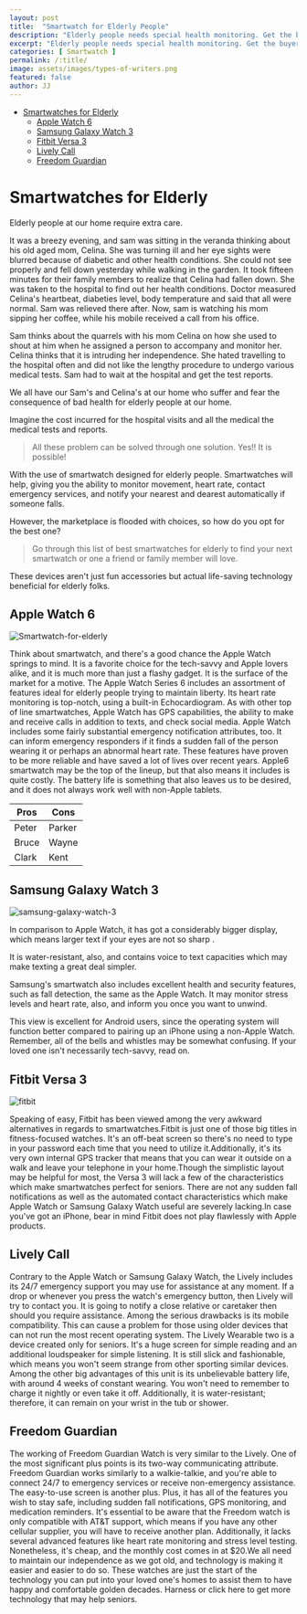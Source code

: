 ```yaml
---
layout: post
title:  "Smartwatch for Elderly People"
description: "Elderly people needs special health monitoring. Get the buyers guide to select best smartwatch for elderly people to track their health indicators. The article also covers the list of best smartwatch for seniors and diabetic."
excerpt: "Elderly people needs special health monitoring. Get the buyers guide to select best smartwatch for elderly people to track their health indicators. The article also covers the list of best smartwatch for seniors and diabetic."
categories: [ Smartwatch ]
permalink: /:title/
image: assets/images/types-of-writers.png
featured: false
author: JJ
---
```


<!-- TOC depthFrom:1 depthTo:6 withLinks:1 updateOnSave:1 orderedList:0 -->

- [Smartwatches for Elderly](#smartwatches-for-elderly)
	- [Apple Watch 6](#apple-watch-6)
	- [Samsung Galaxy Watch 3](#samsung-galaxy-watch-3)
	- [Fitbit Versa 3](#fitbit-versa-3)
	- [Lively Call](#lively-call)
	- [Freedom Guardian](#freedom-guardian)

<!-- /TOC -->
# Smartwatches for Elderly

Elderly people at our home require extra care.

It was a breezy evening, and sam was sitting in the veranda thinking about his old aged mom, Celina. She was turning ill and her eye sights were blurred because of diabetic and other health conditions. She could not see properly and fell down yesterday while walking in the garden. It took fifteen minutes for their family members to realize that Celina had fallen down. She was taken to the hospital to find out her health conditions. Doctor measured Celina's heartbeat, diabeties level, body temperature and said that all were normal. Sam was relieved there after. Now, sam is watching his mom sipping her coffee, while his mobile received a call from his office.

Sam thinks about the quarrels with his mom Celina on how she used to shout at him when he assigned a person to accompany and monitor her. Celina thinks that it is intruding her independence. She hated travelling to the hospital often and did not like the lengthy procedure to undergo various medical tests. Sam had to wait at the hospital and get the test reports.

We all have our Sam's and Celina's at our home who suffer and fear the consequence of bad health for elderly people at our home.

Imagine the cost incurred for the hospital visits and all the medical the medical tests and reports.

> All these problem can be solved through one solution. Yes!! It is possible!

With the use of smartwatch designed for elderly people. Smartwatches will help, giving you the ability to monitor movement, heart rate, contact emergency services, and notify your nearest and dearest automatically if someone falls.  

However, the marketplace is flooded with choices, so how do you opt for the best one?  

> Go through this list of best smartwatches for elderly to find your next smartwatch or one a friend or family member will love.

These devices aren't just fun accessories but actual life-saving technology beneficial for elderly folks.

## Apple Watch 6

![Smartwatch-for-elderly]({{site.baseurl}}/assets/images/apple-watch-6.png)

Think  about smartwatch, and there's a good chance the Apple Watch springs to mind.  It is a favorite choice for the tech-savvy and Apple lovers alike, and it is much more than just a flashy gadget.  It is the surface of the market for a motive. The Apple Watch Series 6 includes an assortment of features ideal for elderly people trying to maintain liberty.
Its heart rate monitoring is top-notch, using a built-in Echocardiogram.  As with other top of line smartwatches, Apple Watch has GPS capabilities, the ability to make and receive calls in addition to texts, and check social media. Apple Watch includes some fairly substantial emergency notification attributes, too.  It can inform emergency responders if it finds a sudden fall of the person wearing it or perhaps an abnormal heart rate.  These features have proven to be more reliable and have saved a lot of lives over recent years. Apple6 smartwatch may be the top of the lineup, but that also means it includes is quite costly.  The battery life is something that also leaves us to be desired, and it does not always work well with non-Apple tablets.

<table class="table table-bordered">
    <thead>
        <tr>
            <th>Pros</th>
            <th>Cons</th>
        </tr>
    </thead>
    <tbody>
        <tr>
            <td>Peter</td>
            <td>Parker</td>
        </tr>
        <tr>
            <td>Bruce</td>
            <td>Wayne</td>
        </tr>
        <tr>
            <td>Clark</td>
            <td>Kent</td>
        </tr>
    </tbody>
</table>

## Samsung Galaxy Watch 3

![samsung-galaxy-watch-3]({{site.baseurl}}/assets/images/samsung-galaxy-watch-3.png)

In comparison to Apple Watch, it has got a considerably bigger display, which means larger text if your eyes are not so sharp .

It is water-resistant, also, and contains voice to text capacities which may make texting a great deal simpler.

Samsung's smartwatch also includes excellent health and security features, such as fall detection, the same as the Apple Watch. It may monitor stress levels and heart rate, also, and inform you once you want to unwind.

This view is excellent for Android users, since the operating system will function better compared to pairing up an iPhone using a non-Apple Watch. Remember, all of the bells and whistles may be somewhat confusing. If your loved one isn't necessarily tech-savvy, read on.

## Fitbit Versa 3

![fitbit]({{site.baseurl}}/assets/images/fitbit.png)

Speaking of easy, Fitbit has been viewed among the very awkward alternatives in regards to smartwatches.Fitbit is just one of those big titles in fitness-focused watches.   It's an off-beat screen so there's no need to type in your password each time that you need to utilize it.Additionally, it's its very own internal GPS tracker that means that you can wear it outside on a walk and leave your telephone in your home.Though the simplistic layout may be helpful for most, the Versa 3 will lack a few of the characteristics which make smartwatches perfect for seniors.  There are not any sudden fall notifications as well as the automated contact characteristics which make Apple Watch or Samsung Galaxy Watch useful are severely lacking.In case you've got an iPhone, bear in mind Fitbit does not play flawlessly with Apple products.

## Lively Call

Contrary to the Apple Watch or Samsung Galaxy Watch, the Lively includes its 24/7 emergency support you may use for assistance at any moment. If a drop or whenever you press the watch's emergency button, then Lively will try to contact you. It is going to notify a close relative or caretaker then should you require assistance. Among the serious drawbacks is its mobile compatibility. This can cause a problem for those using older devices that can not run the most recent operating system. The Lively Wearable two is a device created only for seniors. It's a huge screen for simple reading and an additional loudspeaker for simple listening. It is still slick and fashionable, which means you won't seem strange from other sporting similar devices. Among the other big advantages of this unit is its unbelievable battery life, with around 4 weeks of constant wearing. You won't need to remember to charge it nightly or even take it off. Additionally, it is water-resistant; therefore, it can remain on your wrist in the tub or shower.

## Freedom Guardian

The working of Freedom Guardian Watch is very similar to the Lively.   One of the most significant plus points is its two-way communicating attribute.  Freedom Guardian works similarly to a walkie-talkie, and you're able to connect 24/7 to emergency services or receive non-emergency assistance. The easy-to-use screen is another plus.   Plus, it has all of the features you wish to stay safe, including sudden fall notifications, GPS monitoring, and medication reminders. It's essential to be aware that the Freedom watch is only compatible with AT&T support, which means if you have any other cellular supplier, you will have to receive another plan.
Additionally, it lacks several advanced features like heart rate monitoring and stress level testing.  Nonetheless, it's cheap, and the monthly cost comes in at $20.We all need to maintain our independence as we got old, and technology is making it easier and easier to do so.  These watches are just the start of the technology you can put into your loved one's homes to assist them to have happy and comfortable golden decades.   Harness or click here to get more technology that may help seniors.
